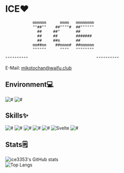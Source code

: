 # ICE❤️
```
            mmmmmm      mmmm   mmmmmmmm           
            ""##""    ##""""#  ##""""""           
              ##     ##"       ##                 
              ##     ##        #######            
              ##     ##m       ##                 
            mm##mm    ##mmmm#  ##mmmmmm           
            """"""      """"   """"""""           
                                                  
""""""""""                              """"""""""
```
E-Mail: mikotochan@waifu.club
## Environment💻  
![#](https://img.shields.io/badge/Arch%20Linux-1793D1?logo=arch-linux&logoColor=fff&style=for-the-badge)
![#](https://img.shields.io/badge/Visual_Studio_Code-0078D4?style=for-the-badge&logo=visual%20studio%20code&logoColor=white)
## Skills✨
![#](https://img.shields.io/badge/HTML-239120?style=for-the-badge&logo=html5&logoColor=white)
![#](https://img.shields.io/badge/CSS-239120?&style=for-the-badge&logo=css&logoColor=white)
![#](https://img.shields.io/badge/JavaScript-F7DF1E?style=for-the-badge&logo=JavaScript&logoColor=white)
![#](https://img.shields.io/badge/Python-3776AB?style=for-the-badge&logo=python&logoColor=white)
![#](https://img.shields.io/badge/GIT-E44C30?style=for-the-badge&logo=git&logoColor=white)
![Svelte](https://img.shields.io/badge/svelte-%23f1413d.svg?style=for-the-badge&logo=svelte&logoColor=white)
![#](https://img.shields.io/badge/Node.js-43853D?style=for-the-badge&logo=node.js&logoColor=white)
## Stats🗒️
![ice3353's GitHub stats](https://github-readme-stats.vercel.app/api?username=ice3353&show=prs_merged&show_icons=true&border_radius=10&theme=dark)  
![Top Langs](https://github-readme-stats.vercel.app/api/top-langs/?username=ice3353&layout=compact&border_radius=10&langs_count=8&theme=dark)

<!--
**stk2598/stk2598** is a ✨ _special_ ✨ repository because its `README.md` (this file) appears on your GitHub profile.

Here are some ideas to get you started:

- 🔭 I’m currently working on ...
- 🌱 I’m currently learning ...
- 👯 I’m looking to collaborate on ...
- 🤔 I’m looking for help with ...
- 💬 Ask me about ...
- 📫 How to reach me: ...
- 😄 Pronouns: ...
- ⚡ Fun fact: ...
-->
